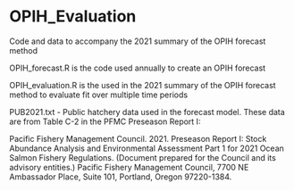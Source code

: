 # OPIH_Evaluation
Code and data to accompany the 2021 summary of the OPIH forecast method

OPIH_forecast.R is the code used annually to create an OPIH forecast

OPIH_evaluation.R is the used in the 2021 summary of the OPIH forecast method to evaluate fit over multiple time periods

PUB2021.txt - Public hatchery data used in the forecast model. These data are from Table C-2 in the PFMC Preseason Report I:

  Pacific Fishery Management Council. 2021. Preseason Report I: Stock Abundance Analysis and Environmental Assessment Part 1 for 2021 Ocean Salmon Fishery Regulations. (Document prepared for the Council and its advisory entities.) Pacific Fishery Management Council, 7700 NE Ambassador Place, Suite 101, Portland, Oregon 97220-1384.
